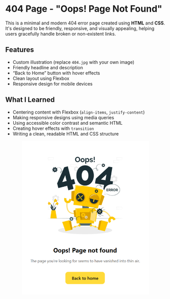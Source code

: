 # 404 Page - "Oops! Page Not Found"

This is a minimal and modern 404 error page created using **HTML** and **CSS**. It's designed to be friendly, responsive, and visually appealing, helping users gracefully handle broken or non-existent links.

## Features

- Custom illustration (replace `404.jpg` with your own image)
- Friendly headline and description
- “Back to Home” button with hover effects
- Clean layout using Flexbox
- Responsive design for mobile devices

## What I Learned

- Centering content with Flexbox (`align-items`, `justify-content`)
- Making responsive designs using media queries
- Using accessible color contrast and semantic HTML
- Creating hover effects with `transition`
- Writing a clean, readable HTML and CSS structure

<div align="center">
  <img src="https://github.com/lorraine-mwoyounotsva/html_css_js_mini_projects/blob/main/404%20page/404-preview.png?raw=true" alt="404 Page Preview" width="400"/>
</div>
